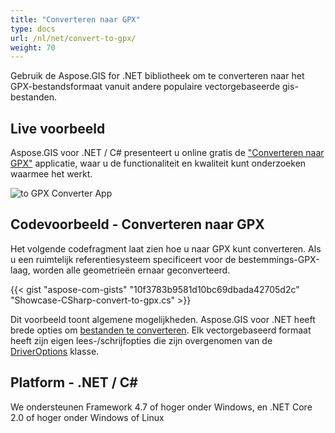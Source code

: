 ```yaml
---
title: "Converteren naar GPX"
type: docs
url: /nl/net/convert-to-gpx/
weight: 70
---
```


Gebruik de Aspose.GIS for .NET bibliotheek om te converteren naar het GPX-bestandsformaat vanuit andere populaire vectorgebaseerde gis-bestanden.

## **Live voorbeeld**

Aspose.GIS voor .NET / C# presenteert u online gratis de ["Converteren naar GPX"](https://products.aspose.app/gis/conversion/convert-to-gpx) applicatie, waar u de functionaliteit en kwaliteit kunt onderzoeken waarmee het werkt.

![ to GPX Converter App](conversion.png)

## **Codevoorbeeld - Converteren naar GPX**

Het volgende codefragment laat zien hoe u naar GPX kunt converteren. Als u een ruimtelijk referentiesysteem specificeert voor de bestemmings-GPX-laag, worden alle geometrieën ernaar geconverteerd. 

{{< gist "aspose-com-gists" "10f3783b9581d10bc69dbada42705d2c" "Showcase-CSharp-convert-to-gpx.cs" >}}

Dit voorbeeld toont algemene mogelijkheden. Aspose.GIS voor .NET heeft brede opties om [bestanden te converteren](https://docs.aspose.com/gis/net/vector-layers/). Elk vectorgebaseerd formaat heeft zijn eigen lees-/schrijfopties die zijn overgenomen van de [DriverOptions](https://reference.aspose.com/gis/net/aspose.gis/driveroptions) klasse.

## **Platform - .NET / C#**

We ondersteunen Framework 4.7 of hoger onder Windows, en .NET Core 2.0 of hoger onder Windows of Linux
